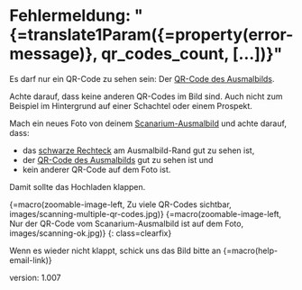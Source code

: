 # Fehlermeldung: "{=translate1Param({=property(error-message)}, qr_codes_count, […])}"

Es darf nur ein QR-Code zu sehen sein: Der [QR-Code des Ausmalbilds](#qr-code).

Achte darauf, dass keine anderen QR-Codes im Bild sind.
Auch nicht zum Beispiel im Hintergrund auf einer Schachtel oder einem Prospekt.

Mach ein neues Foto von deinem [Scanarium-Ausmalbild](#scanarium-coloring-pages) und achte darauf, dass:

* das [schwarze Rechteck](#rectangle) am Ausmalbild-Rand gut zu sehen ist,
* der [QR-Code des Ausmalbilds](#qr-code) gut zu sehen ist und
* kein anderer QR-Code auf dem Foto ist.

Damit sollte das Hochladen klappen.

{=macro(zoomable-image-left, Zu viele QR-Codes sichtbar, images/scanning-multiple-qr-codes.jpg)}
{=macro(zoomable-image-left, Nur der QR-Code vom Scanarium-Ausmalbild ist auf dem Foto, images/scanning-ok.jpg)}
{: class=clearfix}

Wenn es wieder nicht klappt, schick uns das Bild bitte an {=macro(help-email-link)}

version: 1.007
